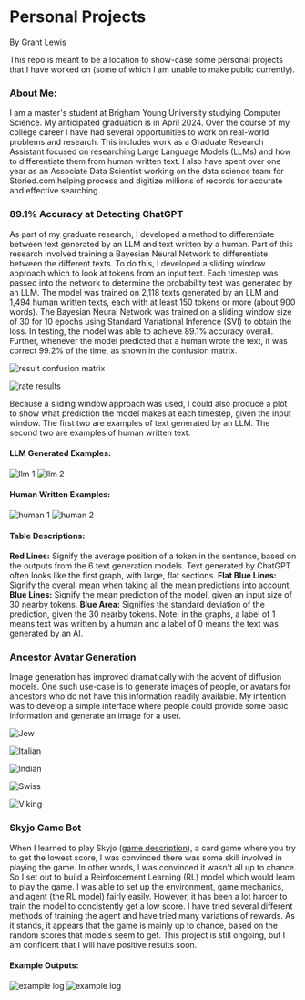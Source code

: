 # Personal Projects
By Grant Lewis

This repo is meant to be a location to show-case some personal projects that I have worked on (some of which I am unable to make public currently).

### About Me:
I am a master's student at Brigham Young University studying Computer Science.  My anticipated graduation is in April 2024.  Over the course of my college career I have had several opportunities to work on real-world problems and research.  This includes work as a Graduate Research Assistant focused on researching Large Language Models (LLMs) and how to differentiate them from human written text.  I also have spent over one year as an Associate Data Scientist working on the data science team for Storied.com helping process and digitize millions of records for accurate and effective searching. 

### 89.1% Accuracy at Detecting ChatGPT 

As part of my graduate research, I developed a method to differentiate between text generated by an LLM and text written by a human.  Part of this research involved training a Bayesian Neural Network to differentiate between the different texts.  To do this, I developed a sliding window approach which to look at tokens from an input text.  Each timestep was passed into the network to determine the probability text was generated by an LLM. The model was trained on 2,118 texts generated by an LLM and 1,494 human written texts, each with at least 150 tokens or more (about 900 words).  The Bayesian Neural Network was trained on a sliding window size of 30 for 10 epochs using Standard Variational Inference (SVI) to obtain the loss.  In testing, the model was able to achieve 89.1% accuracy overall.  Further, whenever the model predicted that a human wrote the text, it was correct 99.2% of the time, as shown in the confusion matrix. 

<!-- ![baseline confusion matric](./images/llm_detection/baseline_confusion_matrix_2.png "Baseline Confusion Matrix") -->

![result confusion matrix](./images/llm_detection/result_confusion_matrix.png "Result Confusion Matrix")

![rate results](./images/llm_detection/rate_results.png "Rate Results")

Because a sliding window approach was used, I could also produce a plot to show what prediction the model makes at each timestep, given the input window.  The first two are examples of text generated by an LLM.  The second two are examples of human written text.

#### LLM Generated Examples:
![llm 1](./images/llm_detection/phrase_5_0.png "LLM 1")
![llm 2](./images/llm_detection/phrase_8_0.png "LLM 2")
#### Human Written Examples:
![human 1](./images/llm_detection/phrase_10_1.png "Human 1")
![human 2](./images/llm_detection/phrase_244_1.png "Human 2")

#### Table Descriptions:
**Red Lines:** Signify the average position of a token in the sentence, based on the outputs from the 6 text generation models. Text generated by ChatGPT often looks like the first graph, with large, flat sections. **Flat Blue Lines:** Signify the overall mean when taking all the mean predictions into account. **Blue Lines:** Signify the mean prediction of the model, given an input size of 30 nearby tokens. **Blue Area:** Signifies the standard deviation of the prediction, given the 30 nearby tokens. Note: in the graphs, a label of 1 means text was written by a human and a label of 0 means the text was generated by an AI. 





### Ancestor Avatar Generation

Image generation has improved dramatically with the advent of diffusion models.  One such use-case is to generate images of people, or avatars for ancestors who do not have this information readily available.  My intention was to develop a simple interface where people could provide some basic information and generate an image for a user.

<!-- Jew -->
![Jew](./images/avatar_generation/Jew.png "Jew")
<!-- Italian -->
![Italian](./images/avatar_generation/Italian.png "Italian")
<!-- Indian -->
![Indian](./images/avatar_generation/Indian.png "Indian")
<!-- Swiss -->
![Swiss](./images/avatar_generation/Swiss.png "Swiss")
<!-- Viking -->
![Viking](./images/avatar_generation/Viking.png "Viking")



### Skyjo Game Bot

When I learned to play Skyjo ([game description](https://www.geekyhobbies.com/skyjo-card-game-review/)), a card game where you try to get the lowest score, I was convinced there was some skill involved in playing the game.  In other words, I was convinced it wasn't all up to chance.  So I set out to build a Reinforcement Learning (RL) model which would learn to play the game.  I was able to set up the environment, game mechanics, and agent (the RL model) fairly easily.  However, it has been a lot harder to train the model to concistently get a low score.  I have tried several different methods of training the agent and have tried many variations of rewards.  As it stands, it appears that the game is mainly up to chance, based on the random scores that models seem to get.  This project is still ongoing, but I am confident that I will have positive results soon.

#### Example Outputs:
![example log](./images/skyjo_bot/example_log_1.png "Example Log 1")
![example log](./images/skyjo_bot/example_log_2.png "Example Log 2")








